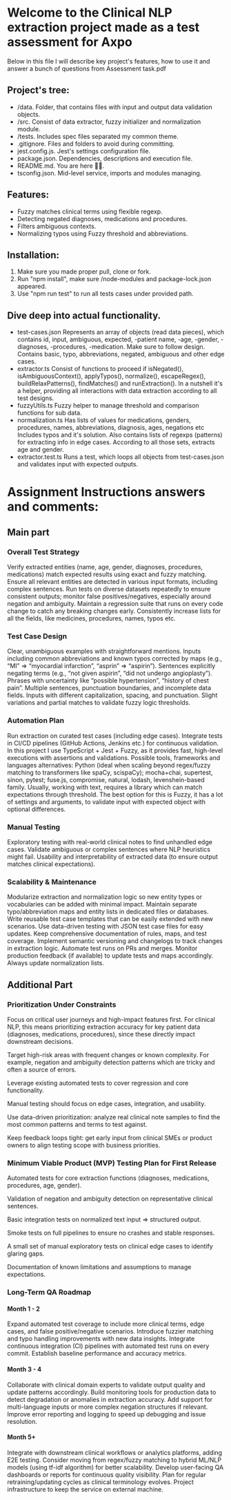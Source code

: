 # Welcome to the Clinical NLP extraction project made as a test assessment for Axpo

Below in this file I will describe key project's features, how to use it and answer a bunch of questions from 
Assessment task.pdf


## Project's tree:

- /data. Folder, that contains files with input and output data validation objects.
- /src. Consist of data extractor, fuzzy initializer and normalization module.
- /tests. Includes spec files separated my common theme.
- .gitignore. Files and folders to avoid during committing.
- jest.config.js. Jest's settings configuration file.
- package.json. Dependencies, descriptions and execution file.
- README.md. You are here 👋🏻.
- tsconfig.json. Mid-level service, imports and modules managing.


## Features:

- Fuzzy matches clinical terms using flexible regexp.
- Detecting negated diagnoses, medications and procedures.
- Filters ambiguous contexts.
- Normalizing typos using Fuzzy threshold and abbreviations.


## Installation:

1. Make sure you made proper pull, clone or fork.
2. Run "npm install", make sure /node-modules and package-lock.json appeared.
3. Use "npm run test" to run all tests cases under provided path.


## Dive deep into actual functionality.

* test-cases.json
Represents an array of objects (read data pieces), which contains 
id, input, ambiguous, expected, -patient name, -age, -gender, -diagnoses, -procedures, -medication.
Make sure to follow design. Contains basic, typo, abbreviations, negated, ambiguous and other edge cases.
* extractor.ts
Consist of functions to proceed if isNegated(), isAmbiguousContext(), applyTypos(), normalize(),
escapeRegex(), buildRelaxPatterns(), findMatches() and runExtraction().
In a nutshell it's a helper, providing all interactions with data extraction according to all test designs.
* fuzzyUtils.ts 
Fuzzy helper to manage threshold and comparison functions for sub data.
* normalization.ts
Has lists of values for medications, genders, procedures, names, abbreviations, diagnosis, ages, negations etc
Includes typos and it's solution.
Also contains lists of regexps (patterns) for extracting info in edge cases.
According to all those sets, extracts age and gender.
* extractor.test.ts
Runs a test, which loops all objects from test-cases.json and validates input with expected outputs.



# Assignment Instructions answers and comments:

## Main part


### Overall Test Strategy

Verify extracted entities (name, age, gender, diagnoses, procedures, medications) match expected results using exact and fuzzy matching.
Ensure all relevant entities are detected in various input formats, including complex sentences.
Run tests on diverse datasets repeatedly to ensure consistent outputs; monitor false positives/negatives, especially around negation and ambiguity.
Maintain a regression suite that runs on every code change to catch any breaking changes early.
Consistently increase lists for all the fields, like medicines, procedures, names, typos etc.

### Test Case Design

Clear, unambiguous examples with straightforward mentions.
Inputs including common abbreviations and known typos corrected by maps (e.g., “MI” => “myocardial infarction”, “asprin” => “aspirin”).
Sentences explicitly negating terms (e.g., “not given aspirin”, “did not undergo angioplasty”).
Phrases with uncertainty like “possible hypertension”, “history of chest pain”.
Multiple sentences, punctuation boundaries, and incomplete data fields.
Inputs with different capitalization, spacing, and punctuation.
Slight variations and partial matches to validate fuzzy logic thresholds.

### Automation Plan

Run extraction on curated test cases (including edge cases).
Integrate tests in CI/CD pipelines (GitHub Actions, Jenkins etc.) for continuous validation.
In this project I use TypeScript + Jest + Fuzzy, as it provides fast, high-level executions with assertions and validations.
Possible tools, frameworks and languages alternatives: Python (ideal when scaling beyond regex/fuzzy matching to transformers like spaCy, scispaCy); mocha+chai, supertest, sinon, pytest; fuse.js, compromise, natural, lodash, levenshein-based family.
Usually, working with text, requires a library which can match expectations through threshold. The best option for this is Fuzzy, it has a lot
of settings and arguments, to validate input with expected object with optional differences.

### Manual Testing

Exploratory testing with real-world clinical notes to find unhandled edge cases.
Validate ambiguous or complex sentences where NLP heuristics might fail.
Usability and interpretability of extracted data (to ensure output matches clinical expectations).

### Scalability & Maintenance

Modularize extraction and normalization logic so new entity types or vocabularies can be added with minimal impact.
Maintain separate typo/abbreviation maps and entity lists in dedicated files or databases.
Write reusable test case templates that can be easily extended with new scenarios.
Use data-driven testing with JSON test case files for easy updates.
Keep comprehensive documentation of rules, maps, and test coverage.
Implement semantic versioning and changelogs to track changes in extraction logic.
Automate test runs on PRs and merges.
Monitor production feedback (if available) to update tests and maps accordingly.
Always update normalization lists.


## Additional Part

### Prioritization Under Constraints

Focus on critical user journeys and high-impact features first. For clinical NLP, 
this means prioritizing extraction accuracy for key patient data (diagnoses, medications, procedures), 
since these directly impact downstream decisions.

Target high-risk areas with frequent changes or known complexity. 
For example, negation and ambiguity detection patterns which are tricky and often a source of errors.

Leverage existing automated tests to cover regression and core functionality. 

Manual testing should focus on edge cases, integration, and usability.

Use data-driven prioritization: analyze real clinical note samples to find the most common patterns and terms to test against.

Keep feedback loops tight: get early input from clinical SMEs or product owners to align testing scope with business priorities.

### Minimum Viable Product (MVP) Testing Plan for First Release

Automated tests for core extraction functions (diagnoses, medications, procedures, age, gender).

Validation of negation and ambiguity detection on representative clinical sentences.

Basic integration tests on normalized text input => structured output.

Smoke tests on full pipelines to ensure no crashes and stable responses.

A small set of manual exploratory tests on clinical edge cases to identify glaring gaps.

Documentation of known limitations and assumptions to manage expectations.

### Long-Term QA Roadmap

#### Month 1 - 2

Expand automated test coverage to include more clinical terms, edge cases, and false positive/negative scenarios.
Introduce fuzzier matching and typo handling improvements with new data insights.
Integrate continuous integration (CI) pipelines with automated test runs on every commit.
Establish baseline performance and accuracy metrics.

#### Month 3 - 4

Collaborate with clinical domain experts to validate output quality and update patterns accordingly.
Build monitoring tools for production data to detect degradation or anomalies in extraction accuracy.
Add support for multi-language inputs or more complex negation structures if relevant.
Improve error reporting and logging to speed up debugging and issue resolution.

#### Month 5+

Integrate with downstream clinical workflows or analytics platforms, adding E2E testing.
Consider moving from regex/fuzzy matching to hybrid ML/NLP models (using tf-idf algorithm) for better scalability.
Develop user-facing QA dashboards or reports for continuous quality visibility.
Plan for regular retraining/updating cycles as clinical terminology evolves.
Project infrastructure to keep the service on external machine.




